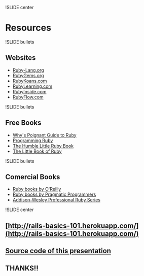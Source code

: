 !SLIDE center
# Resources #

!SLIDE bullets
## Websites ##
* [Ruby-Lang.org](http://ruby-lang.org)
* [RubyGems.org](http://rubygems.org)
* [RubyKoans.com](http://rubykoans.com)
* [RubyLearning.com](http://rubylearning.com)
* [RubyInside.com](http://rubyinside.com)
* [RubyFlow.com](http://rubyflow.com)

!SLIDE bullets
## Free Books ##
* [Why's Poignant Guide to Ruby](http://mislav.uniqpath.com/poignant-guide/)
* [Programming Ruby](http://ruby-doc.org/docs/ProgrammingRuby/)
* [The Humble Little Ruby Book](http://www.humblelittlerubybook.com/book/)
* [The Little Book of Ruby](http://www.sapphiresteel.com/The-Little-Book-Of-Ruby)

!SLIDE bullets
## Comercial Books ##
* [Ruby books by O'Reilly](http://oreilly.com/pub/topic/ruby)
* [Ruby books by Pragmatic Programmers](http://pragprog.com/categories/ruby_and_rails)
* [Addison-Wesley Professional Ruby Series](http://www.informit.com/imprint/series_detail.aspx?ser=2124042)

!SLIDE center
## [http://rails-basics-101.herokuapp.com/](http://rails-basics-101.herokuapp.com/) ##
## [Source code of this presentation](https://github.com/guilleiguaran/ruby-ecosystem.showoff) ##

## THANKS!! ##
